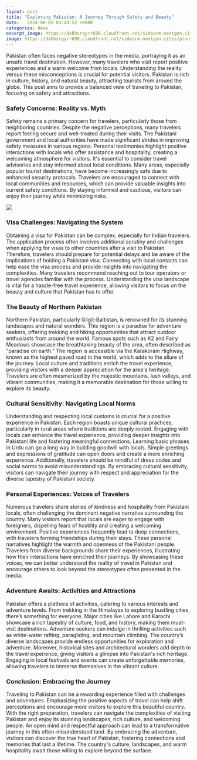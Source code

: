 ```yaml
---
layout: post
title: "Exploring Pakistan: A Journey Through Safety and Beauty"
date:   2024-08-01 03:44:52 +0000
categories: News
excerpt_image: https://dxbhsrqyrr690.cloudfront.net/sidearm.nextgen.sites/plnusealions.com/images/responsive_2023/default_image.png
image: https://dxbhsrqyrr690.cloudfront.net/sidearm.nextgen.sites/plnusealions.com/images/responsive_2023/default_image.png
---
```


Pakistan often faces negative stereotypes in the media, portraying it as an unsafe travel destination. However, many travelers who visit report positive experiences and a warm welcome from locals. Understanding the reality versus these misconceptions is crucial for potential visitors. Pakistan is rich in culture, history, and natural beauty, attracting tourists from around the globe. This post aims to provide a balanced view of traveling to Pakistan, focusing on safety and attractions.
### Safety Concerns: Reality vs. Myth
Safety remains a primary concern for travelers, particularly those from neighboring countries. Despite the negative perceptions, many travelers report feeling secure and well-treated during their visits. The Pakistani government and local authorities have made significant strides in improving safety measures in various regions. Personal testimonies highlight positive interactions with locals who offer assistance and hospitality, creating a welcoming atmosphere for visitors.
It's essential to consider travel advisories and stay informed about local conditions. Many areas, especially popular tourist destinations, have become increasingly safe due to enhanced security protocols. Travelers are encouraged to connect with local communities and resources, which can provide valuable insights into current safety conditions. By staying informed and cautious, visitors can enjoy their journey while minimizing risks.

![](https://dxbhsrqyrr690.cloudfront.net/sidearm.nextgen.sites/plnusealions.com/images/responsive_2023/default_image.png)
### Visa Challenges: Navigating the System
Obtaining a visa for Pakistan can be complex, especially for Indian travelers. The application process often involves additional scrutiny and challenges when applying for visas to other countries after a visit to Pakistan. Therefore, travelers should prepare for potential delays and be aware of the implications of holding a Pakistani visa.
Connecting with local contacts can help ease the visa process and provide insights into navigating the complexities. Many travelers recommend reaching out to tour operators or travel agencies familiar with the process. Understanding the visa landscape is vital for a hassle-free travel experience, allowing visitors to focus on the beauty and culture that Pakistan has to offer.
### The Beauty of Northern Pakistan
Northern Pakistan, particularly Gilgit-Baltistan, is renowned for its stunning landscapes and natural wonders. This region is a paradise for adventure seekers, offering trekking and hiking opportunities that attract outdoor enthusiasts from around the world. Famous spots such as K2 and Fairy Meadows showcase the breathtaking beauty of the area, often described as “paradise on earth.”
The region is accessible via the Karakoram Highway, known as the highest paved road in the world, which adds to the allure of the journey. Local culture and traditions enrich the travel experience, providing visitors with a deeper appreciation for the area's heritage. Travelers are often mesmerized by the majestic mountains, lush valleys, and vibrant communities, making it a memorable destination for those willing to explore its beauty.
### Cultural Sensitivity: Navigating Local Norms
Understanding and respecting local customs is crucial for a positive experience in Pakistan. Each region boasts unique cultural practices, particularly in rural areas where traditions are deeply rooted. Engaging with locals can enhance the travel experience, providing deeper insights into Pakistani life and fostering meaningful connections.
Learning basic phrases in Urdu can go a long way in building goodwill with locals. Simple greetings and expressions of gratitude can open doors and create a more enriching experience. Additionally, travelers should be mindful of dress codes and social norms to avoid misunderstandings. By embracing cultural sensitivity, visitors can navigate their journey with respect and appreciation for the diverse tapestry of Pakistani society.
### Personal Experiences: Voices of Travelers
Numerous travelers share stories of kindness and hospitality from Pakistani locals, often challenging the dominant negative narrative surrounding the country. Many visitors report that locals are eager to engage with foreigners, dispelling fears of hostility and creating a welcoming environment. Positive experiences frequently lead to deep connections, with travelers forming friendships during their stays.
These personal narratives highlight the warmth and openness of the Pakistani people. Travelers from diverse backgrounds share their experiences, illustrating how their interactions have enriched their journeys. By showcasing these voices, we can better understand the reality of travel in Pakistan and encourage others to look beyond the stereotypes often presented in the media.
### Adventure Awaits: Activities and Attractions
Pakistan offers a plethora of activities, catering to various interests and adventure levels. From trekking in the Himalayas to exploring bustling cities, there’s something for everyone. Major cities like Lahore and Karachi showcase a rich tapestry of culture, food, and history, making them must-visit destinations.
Adventure seekers can indulge in thrilling activities such as white-water rafting, paragliding, and mountain climbing. The country’s diverse landscapes provide endless opportunities for exploration and adventure. Moreover, historical sites and architectural wonders add depth to the travel experience, giving visitors a glimpse into Pakistan's rich heritage. Engaging in local festivals and events can create unforgettable memories, allowing travelers to immerse themselves in the vibrant culture.
### Conclusion: Embracing the Journey
Traveling to Pakistan can be a rewarding experience filled with challenges and adventures. Emphasizing the positive aspects of travel can help shift perceptions and encourage more visitors to explore this beautiful country. With the right preparation, travelers can navigate the complexities of visiting Pakistan and enjoy its stunning landscapes, rich culture, and welcoming people.
An open mind and respectful approach can lead to a transformative journey in this often-misunderstood land. By embracing the adventure, visitors can discover the true heart of Pakistan, fostering connections and memories that last a lifetime. The country's culture, landscapes, and warm hospitality await those willing to explore beyond the surface.
